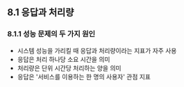 ## 8.1 응답과 처리량
### 8.1.1 성능 문제의 두 가지 원인
- 시스템 성능을 가리킬 때 응답과 처리량이라는 지표가 자주 사용
- 응답은 처리 하나당 소요 시간을 의미
- 처리량은 단위 시간당 처리하는 양을 의미
- 응답은 '서비스를 이용하는 한 명의 사용자' 관점 지표